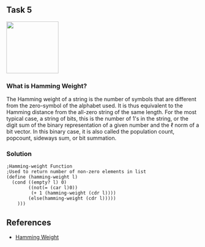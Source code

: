 ## Task 5

<p><img src="https://github.com/DarrenFitz/TheoryOfAlgorithms/blob/master/Resources/5.PNG width="834" height="136"></p>


### What is Hamming Weight? 
The Hamming weight of a string is the number of symbols that are different from the zero-symbol of the alphabet used. It is thus equivalent to the Hamming distance from the all-zero string of the same length. For the most typical case, a string of bits, this is the number of 1's in the string, or the digit sum of the binary representation of a given number and the ℓ norm of a bit vector. In this binary case, it is also called the population count, popcount, sideways sum, or bit summation.


### Solution
```Racket
;Hamming-weight Function
;Used to return number of non-zero elements in list
(define (hamming-weight l)               
  (cond ((empty? l) 0)                   
        ((not(= (car l)0))               
         (+ 1 (hamming-weight (cdr l))))
        (else(hamming-weight (cdr l)))))
    )))

```

## References
* [Hamming Weight](https://en.wikipedia.org/wiki/Hamming_weight)